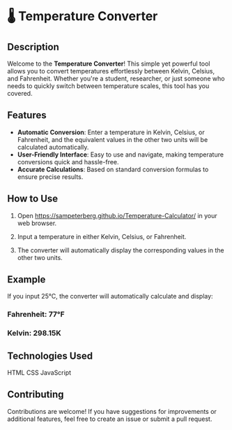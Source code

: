 # 🌡️ Temperature Converter

## Description

Welcome to the **Temperature Converter**! This simple yet powerful tool allows you to convert temperatures effortlessly between Kelvin, Celsius, and Fahrenheit. Whether you're a student, researcher, or just someone who needs to quickly switch between temperature scales, this tool has you covered.

## Features

- **Automatic Conversion**: Enter a temperature in Kelvin, Celsius, or Fahrenheit, and the equivalent values in the other two units will be calculated automatically.
- **User-Friendly Interface**: Easy to use and navigate, making temperature conversions quick and hassle-free.
- **Accurate Calculations**: Based on standard conversion formulas to ensure precise results.


## How to Use

1. Open  https://sampeterberg.github.io/Temperature-Calculator/ in your web browser.

2. Input a temperature in either Kelvin, Celsius, or Fahrenheit.

3. The converter will automatically display the corresponding values in the other two units.

## Example
If you input 25°C, the converter will automatically calculate and display:

### Fahrenheit: 77°F
### Kelvin: 298.15K

## Technologies Used
HTML
CSS
JavaScript

## Contributing
Contributions are welcome! If you have suggestions for improvements or additional features, feel free to create an issue or submit a pull request.
